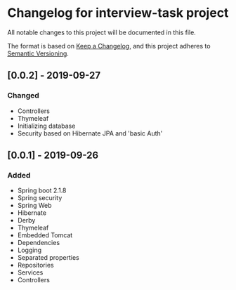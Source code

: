 # Changelog for interview-task project
All notable changes to this project will be documented in this file.

The format is based on [Keep a Changelog](https://keepachangelog.com/en/1.0.0/),
and this project adheres to [Semantic Versioning](https://semver.org/spec/v2.0.0.html).

## [0.0.2] - 2019-09-27
### Changed
- Controllers
- Thymeleaf
- Initializing database
- Security based on Hibernate JPA and 'basic Auth'

## [0.0.1] - 2019-09-26
### Added
- Spring boot 2.1.8
- Spring security
- Spring Web
- Hibernate
- Derby
- Thymeleaf
- Embedded Tomcat
- Dependencies
- Logging
- Separated properties
- Repositories
- Services
- Controllers